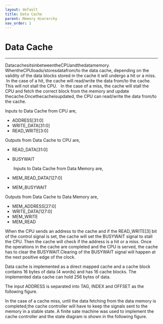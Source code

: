 ```yaml
---
layout: default
title: Data Cache
parent: Memory Hiererchy
nav_order: 1
---
```


# Data Cache

---

Data‌‌cache‌‌sits‌‌in‌‌between‌‌the‌‌CPU‌‌and‌‌the‌‌data‌‌memory. When‌‌the‌‌CPU‌‌loads/stores‌‌data‌‌from/to‌‌ the‌ ‌data‌ ‌cache,‌ depending‌ ‌on‌ ‌the‌‌ validity‌ ‌of‌ ‌the‌ ‌data‌ ‌blocks‌ ‌stored‌ ‌in‌‌ the‌ ‌cache‌ ‌it‌ ‌will‌ ‌undergo‌ ‌a‌ ‌hit‌ ‌or‌ ‌a‌‌ miss.‌ ‌
‌
In‌ ‌the‌ ‌case‌ ‌of‌ ‌a‌ ‌hit,‌ ‌the‌ ‌cache‌ ‌will‌‌ read/write‌ ‌the‌ ‌data‌ ‌from/to‌ ‌the‌‌ cache.‌ ‌This‌ ‌will‌ ‌not‌ ‌stall‌ ‌the‌ ‌CPU.‌‌ ‌
‌
In‌ ‌the‌ ‌case‌ ‌of‌ ‌a‌ ‌miss,‌ ‌the‌ ‌cache‌ ‌will‌‌ stall‌ ‌the‌ ‌CPU‌ ‌and‌ ‌fetch‌ ‌the‌ ‌correct‌‌ block‌ ‌from‌ ‌the‌ ‌memory‌ ‌and‌ ‌update‌‌ the‌‌cache.‌‌Once‌‌the‌‌cache‌‌is‌‌updated,‌‌ the‌ ‌CPU‌ ‌can‌ ‌read/write‌ ‌the‌ ‌data‌‌ from/to‌ ‌the‌ ‌cache.‌

Inputs‌ ‌to‌ ‌Data‌ ‌Cache‌ ‌from‌ ‌CPU‌ ‌are,‌ ‌

- ADDRESS[31:0]‌ ‌
- WRITE_DATA[31:0]‌ ‌
- READ_WRITE[3:0]‌ ‌
  ‌

Outputs‌ ‌from‌ ‌Data‌ ‌Cache‌ ‌to‌ ‌CPU‌ ‌are,‌ ‌

- READ_DATA[31:0]‌ ‌
- BUSYWAIT‌ ‌

  ‌
  Inputs‌ ‌to‌ ‌Data‌ ‌Cache‌ ‌from‌ ‌Data‌ ‌Memory‌ ‌are,‌ ‌

- MEM_READ_DATA[127:0]‌ ‌
- MEM_BUSYWAIT‌ ‌
  ‌

Outputs‌ ‌from‌ ‌Data‌ ‌Cache‌ ‌to‌ ‌Data‌ ‌Memory‌ ‌are,‌ ‌

- MEM_ADDRESS[27:0]‌ ‌
- WRITE_DATA[127:0]‌ ‌
- MEM_WRITE‌ ‌
- MEM_READ‌ ‌
  ‌

When‌‌ the ‌‌CPU‌‌ sends‌‌ an‌‌ address‌‌ to‌‌ the‌‌ cache‌‌ and‌‌ if‌‌ the‌‌ READ_WRITE[3]‌‌ bit‌‌ of‌‌ the‌‌ control‌‌ signal‌‌ is‌‌ set,‌ ‌the‌ ‌cache‌ ‌will‌ ‌set‌ ‌the‌ ‌BUSYWAIT‌ ‌signal‌ ‌to‌ ‌stall‌ the‌ ‌CPU.‌ ‌Then‌ ‌the‌ ‌cache‌ ‌will‌ ‌check‌ ‌if‌ ‌the‌‌ address‌ ‌is‌ ‌a‌ ‌hit‌ ‌or‌ ‌a‌ ‌miss.‌ ‌Once‌‌ the‌‌ operations‌‌ in‌‌ the‌‌ cache‌‌ are‌‌ completed‌‌ and‌‌ the‌‌ CPU‌‌ is‌‌ served,‌‌ the‌‌ cache‌‌ has‌‌ to‌‌ clear‌‌ the‌‌ BUSYWAIT.‌‌Clearing‌‌ of‌‌ the‌‌ BUSYWAIT‌‌ signal‌‌ will‌‌ happen‌‌ at‌‌ the‌‌ next‌‌ positive‌ ‌edge‌ ‌of‌ ‌the‌ ‌clock.‌ ‌‌ ‌

Data ‌‌cache‌‌ is‌‌ implemented‌‌ as‌‌ a‌‌ direct‌‌ mapped‌‌ cache‌‌ and‌‌ a‌‌ cache‌‌ block‌‌ contains‌‌ 16‌‌ bytes‌‌ of‌‌ data‌‌ (4‌‌ words)‌ ‌and‌ ‌has‌ ‌16‌ ‌cache‌ ‌blocks.‌ ‌The‌ ‌implemented‌ ‌data‌ ‌cache‌ ‌can‌ ‌hold‌ ‌256‌ ‌bytes‌ ‌of‌ ‌data.‌

The‌ ‌input‌ ‌ADDRESS‌ ‌is‌ ‌separated‌ ‌into‌ ‌TAG,‌ ‌INDEX‌ ‌and‌ OFFSET‌ ‌as‌ ‌the‌ ‌following‌ ‌figure.‌

In‌ ‌the‌ ‌case‌‌ of‌‌ a‌‌ cache‌‌ miss, until‌‌ the‌‌ data‌‌ fetching‌‌ from‌‌ the‌‌ data‌‌ memory‌‌ is‌‌ completed,‌‌the‌‌ cache‌‌ controller‌‌ will‌‌ have‌‌ to‌‌ keep‌‌ the‌‌ signals‌‌ sent‌‌ to‌‌ the‌‌ memory‌‌ in‌‌ a‌‌ stable‌‌ state.‌‌ A‌‌ finite‌‌ sate‌‌ machine‌‌ was‌ ‌used‌ ‌to‌ ‌implement‌ ‌the‌ ‌cache‌ ‌controller‌ ‌and‌ ‌the‌ ‌state‌ ‌diagram‌ ‌is‌ ‌shown‌ ‌in‌ ‌the‌ ‌following‌ ‌figure.‌
